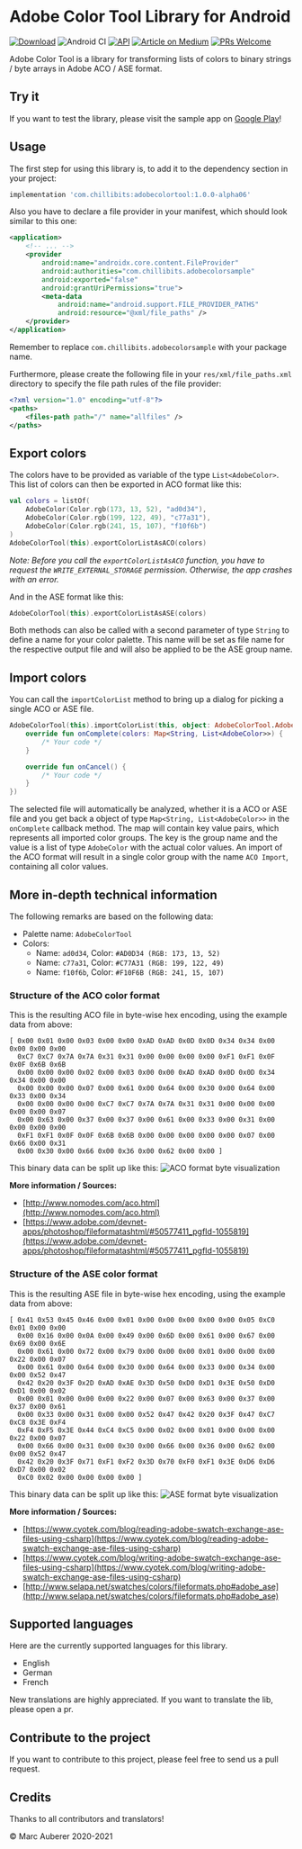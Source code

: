 # Adobe Color Tool Library for Android
[![Download](https://api.bintray.com/packages/marcauberer/adobecolortool/com.chillibits%3Aadobecolortool/images/download.svg)](https://bintray.com/marcauberer/adobecolortool/com.chillibits%3Aadobecolortool/_latestVersion)
![Android CI](https://github.com/marcauberer/adobe-color-tool/workflows/Android%20CI/badge.svg)
[![API](https://img.shields.io/badge/API-19%2B-red.svg?style=flat)](https://android-arsenal.com/api?level=19)
[![Article on Medium](https://aleen42.github.io/badges/src/medium.svg)](https://medium.com/p/d29e43fde8eb)
[![PRs Welcome](https://img.shields.io/badge/PRs-welcome-brightgreen.svg?style=flat-square)](http://makeapullrequest.com)

Adobe Color Tool is a library for transforming lists of colors to binary strings / byte arrays in Adobe ACO / ASE format.

## Try it
If you want to test the library, please visit the sample app on [Google Play](https://play.google.com/store/apps/details?id=com.chillibits.adobecolorsample)!

## Usage
The first step for using this library is, to add it to the dependency section in your project:
```gradle
implementation 'com.chillibits:adobecolortool:1.0.0-alpha06'
```
Also you have to declare a file provider in your manifest, which should look similar to this one:
```xml
<application>
    <!-- ... -->
    <provider
        android:name="androidx.core.content.FileProvider"
        android:authorities="com.chillibits.adobecolorsample"
        android:exported="false"
        android:grantUriPermissions="true">
        <meta-data
            android:name="android.support.FILE_PROVIDER_PATHS"
            android:resource="@xml/file_paths" />
    </provider>
</application>
```
Remember to replace `com.chillibits.adobecolorsample` with your package name.

Furthermore, please create  the following file in your `res/xml/file_paths.xml` directory to specify the file path rules of the file provider:
```xml
<?xml version="1.0" encoding="utf-8"?>
<paths>
    <files-path path="/" name="allfiles" />
</paths>
```

## Export colors
The colors have to be provided as variable of the type `List<AdobeColor>`. <br>
This list of colors can then be exported in ACO format like this:
```kotlin
val colors = listOf(
    AdobeColor(Color.rgb(173, 13, 52), "ad0d34"),
    AdobeColor(Color.rgb(199, 122, 49), "c77a31"),
    AdobeColor(Color.rgb(241, 15, 107), "f10f6b")
)
AdobeColorTool(this).exportColorListAsACO(colors)
```
*Note: Before you call the `exportColorListAsACO` function, you have to request the `WRITE_EXTERNAL_STORAGE` permission. Otherwise, the app crashes with an error.*

And in the ASE format like this:
```kotlin
AdobeColorTool(this).exportColorListAsASE(colors)
```
Both methods can also be called with a second parameter of type `String` to define a name for your color palette. This name will be set as file name for the respective output file and will also be applied to be the ASE group name.

## Import colors
You can call the `importColorList` method to bring up a dialog for picking a single ACO or ASE file.
```kotlin
AdobeColorTool(this).importColorList(this, object: AdobeColorTool.AdobeImportListener {
    override fun onComplete(colors: Map<String, List<AdobeColor>>) {
        /* Your code */
    }

    override fun onCancel() {
        /* Your code */
    }
})
```
The selected file will automatically be analyzed, whether it is a ACO or ASE file and you get back a object of type `Map<String, List<AdobeColor>>` in the `onComplete` callback method.
The map will contain key value pairs, which represents all imported color groups. The key is the group name and the value is a list of type `AdobeColor` with the actual color values.
An import of the ACO format will result in a single color group with the name `ACO Import`, containing all color values.

## More in-depth technical information
The following remarks are based on the following data:
- Palette name: `AdobeColorTool`
- Colors:
  - Name: `ad0d34`, Color: `#AD0D34 (RGB: 173, 13, 52)`
  - Name: `c77a31`, Color: `#C77A31 (RGB: 199, 122, 49)`
  - Name: `f10f6b`, Color: `#F10F6B (RGB: 241, 15, 107)`

### Structure of the ACO color format
This is the resulting ACO file in byte-wise hex encoding, using the example data from above:
```
[ 0x00 0x01 0x00 0x03 0x00 0x00 0xAD 0xAD 0x0D 0x0D 0x34 0x34 0x00 0x00 0x00 0x00
  0xC7 0xC7 0x7A 0x7A 0x31 0x31 0x00 0x00 0x00 0x00 0xF1 0xF1 0x0F 0x0F 0x6B 0x6B
  0x00 0x00 0x00 0x02 0x00 0x03 0x00 0x00 0xAD 0xAD 0x0D 0x0D 0x34 0x34 0x00 0x00
  0x00 0x00 0x00 0x07 0x00 0x61 0x00 0x64 0x00 0x30 0x00 0x64 0x00 0x33 0x00 0x34
  0x00 0x00 0x00 0x00 0xC7 0xC7 0x7A 0x7A 0x31 0x31 0x00 0x00 0x00 0x00 0x00 0x07
  0x00 0x63 0x00 0x37 0x00 0x37 0x00 0x61 0x00 0x33 0x00 0x31 0x00 0x00 0x00 0x00
  0xF1 0xF1 0x0F 0x0F 0x6B 0x6B 0x00 0x00 0x00 0x00 0x00 0x07 0x00 0x66 0x00 0x31
  0x00 0x30 0x00 0x66 0x00 0x36 0x00 0x62 0x00 0x00 ]
```

This binary data can be split up like this:
![ACO format byte visualization](https://github.com/marcauberer/adobe-color-tool/raw/main/media/aco_structure.png)


**More information / Sources:**
- [http://www.nomodes.com/aco.html](http://www.nomodes.com/aco.html)
- [https://www.adobe.com/devnet-apps/photoshop/fileformatashtml/#50577411_pgfId-1055819](https://www.adobe.com/devnet-apps/photoshop/fileformatashtml/#50577411_pgfId-1055819)

### Structure of the ASE color format
This is the resulting ASE file in byte-wise hex encoding, using the example data from above:
```
[ 0x41 0x53 0x45 0x46 0x00 0x01 0x00 0x00 0x00 0x00 0x00 0x05 0xC0 0x01 0x00 0x00
  0x00 0x16 0x00 0x0A 0x00 0x49 0x00 0x6D 0x00 0x61 0x00 0x67 0x00 0x69 0x00 0x6E
  0x00 0x61 0x00 0x72 0x00 0x79 0x00 0x00 0x00 0x01 0x00 0x00 0x00 0x22 0x00 0x07
  0x00 0x61 0x00 0x64 0x00 0x30 0x00 0x64 0x00 0x33 0x00 0x34 0x00 0x00 0x52 0x47
  0x42 0x20 0x3F 0x2D 0xAD 0xAE 0x3D 0x50 0xD0 0xD1 0x3E 0x50 0xD0 0xD1 0x00 0x02
  0x00 0x01 0x00 0x00 0x00 0x22 0x00 0x07 0x00 0x63 0x00 0x37 0x00 0x37 0x00 0x61
  0x00 0x33 0x00 0x31 0x00 0x00 0x52 0x47 0x42 0x20 0x3F 0x47 0xC7 0xC8 0x3E 0xF4
  0xF4 0xF5 0x3E 0x44 0xC4 0xC5 0x00 0x02 0x00 0x01 0x00 0x00 0x00 0x22 0x00 0x07
  0x00 0x66 0x00 0x31 0x00 0x30 0x00 0x66 0x00 0x36 0x00 0x62 0x00 0x00 0x52 0x47
  0x42 0x20 0x3F 0x71 0xF1 0xF2 0x3D 0x70 0xF0 0xF1 0x3E 0xD6 0xD6 0xD7 0x00 0x02
  0xC0 0x02 0x00 0x00 0x00 0x00 ]
```

This binary data can be split up like this:
![ASE format byte visualization](https://github.com/marcauberer/adobe-color-tool/raw/main/media/ase_structure.png)

**More information / Sources:**
- [https://www.cyotek.com/blog/reading-adobe-swatch-exchange-ase-files-using-csharp](https://www.cyotek.com/blog/reading-adobe-swatch-exchange-ase-files-using-csharp)
- [https://www.cyotek.com/blog/writing-adobe-swatch-exchange-ase-files-using-csharp](https://www.cyotek.com/blog/writing-adobe-swatch-exchange-ase-files-using-csharp)
- [http://www.selapa.net/swatches/colors/fileformats.php#adobe_ase](http://www.selapa.net/swatches/colors/fileformats.php#adobe_ase)

## Supported languages
Here are the currently supported languages for this library.

-   English
-   German
-   French

New translations are highly appreciated. If you want to translate the lib, please open a pr.

## Contribute to the project
If you want to contribute to this project, please feel free to send us a pull request.

## Credits
Thanks to all contributors and translators!

© Marc Auberer 2020-2021